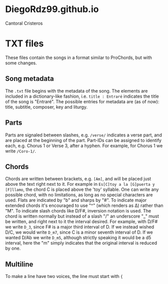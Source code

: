 # DiegoRdz99.github.io
Cantoral Cristeros

# TXT files
These files contain the songs in a format similar to ProChords, but with some changes.

## Song metadata
The `.txt` file begins with the metadata of the song. The elements are included in a dictionary-like fashion, i.e. `title : Entraré` indicates the title of the song is "Entraré". The possible entries for metadata are (as of now): title, subtitle, composer, key and liturgy.

## Parts
Parts are signaled between slashes, e.g. `/verse/` indicates a verse part, and are placed at the beginning of the part. Part-IDs can be assigned to identify each, e.g. Chorus 1 or Verse 3, after a hyphen. For example, for Chorus 1 we write `/Coro-1/`.

## Chords
Chords are written between brackets, e.g. `[Am]`, and will be placed just above the text right next to it. For example in `Es[C]toy a la [G]puerta y [F]llamo`, the chord C is placed above the 'toy' syllable. One can write any possible chord, with no limitations, as long as no special characters are used. Flats are indicated by "b" and sharps by "#". To indicate major extended chords it's encouraged to use "^" (which renders as Δ) rather than "M". To indicate slash chords like D/F#, inversion notation is used. The chord is written normally but instead of a slash "/" an underscore "_" must be written, and right next to it the interval desired. For example, with D/F# we write `D_3`, since F# is a major third interval of D. If we instead wished D/C, we would write `D_m7`, since C is a minor seventh interval of D. If we wanted D/Ab we write `D_m5`, although strictly speaking it would be a d5 interval, here the "m" simply indicates that the original interval is reduced by one.

## Multiline
To make a line have two voices, the line must start with `{`

## 
